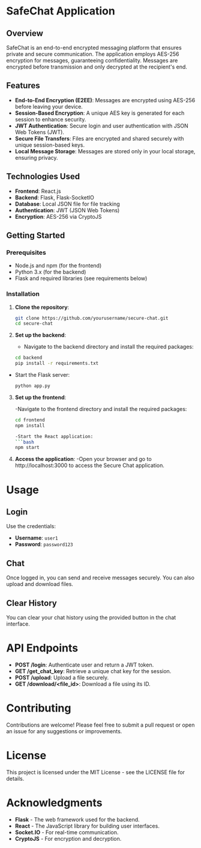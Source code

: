# SafeChat Application

## Overview

SafeChat is an end-to-end encrypted messaging platform that ensures private and secure communication. The application employs AES-256 encryption for messages, guaranteeing confidentiality. Messages are encrypted before transmission and only decrypted at the recipient's end.

## Features

- **End-to-End Encryption (E2EE)**: Messages are encrypted using AES-256 before leaving your device.
- **Session-Based Encryption**: A unique AES key is generated for each session to enhance security.
- **JWT Authentication**: Secure login and user authentication with JSON Web Tokens (JWT).
- **Secure File Transfers**: Files are encrypted and shared securely with unique session-based keys.
- **Local Message Storage**: Messages are stored only in your local storage, ensuring privacy.

## Technologies Used

- **Frontend**: React.js
- **Backend**: Flask, Flask-SocketIO
- **Database**: Local JSON file for file tracking
- **Authentication**: JWT (JSON Web Tokens)
- **Encryption**: AES-256 via CryptoJS

## Getting Started

### Prerequisites

- Node.js and npm (for the frontend)
- Python 3.x (for the backend)
- Flask and required libraries (see requirements below)

### Installation

1. **Clone the repository**:

   ```bash
   git clone https://github.com/yourusername/secure-chat.git
   cd secure-chat

2. **Set up the backend**:

   - Navigate to the backend directory and install the required packages:
   ```bash
   cd backend
   pip install -r requirements.txt

  - Start the Flask server:
    ```bash
    python app.py
    
3. **Set up the frontend**:
   
   -Navigate to the frontend directory and install the required packages:
   ```bash
   cd frontend
   npm install

   -Start the React application:
   ```bash
   npm start

4. **Access the application**:
   -Open your browser and go to http://localhost:3000 to access the Secure Chat application.

# Usage

## Login
Use the credentials:

- **Username**: `user1`
- **Password**: `password123`

## Chat
Once logged in, you can send and receive messages securely. You can also upload and download files.

## Clear History
You can clear your chat history using the provided button in the chat interface.

# API Endpoints

- **POST /login**: Authenticate user and return a JWT token.
- **GET /get_chat_key**: Retrieve a unique chat key for the session.
- **POST /upload**: Upload a file securely.
- **GET /download/<file_id>**: Download a file using its ID.

# Contributing

Contributions are welcome! Please feel free to submit a pull request or open an issue for any suggestions or improvements.

# License

This project is licensed under the MIT License - see the LICENSE file for details.

# Acknowledgments

- **Flask** - The web framework used for the backend.
- **React** - The JavaScript library for building user interfaces.
- **Socket.IO** - For real-time communication.
- **CryptoJS** - For encryption and decryption.
